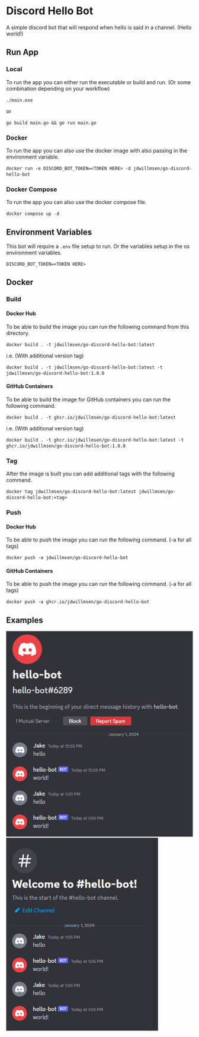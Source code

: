 # Discord Hello Bot
A simple discord bot that will respond when hello is said in a channel. (Hello world!)

## Run App
### Local
To run the app you can either run the executable or build and run. (Or some combination depending on your workflow)
```shell
./main.exe
```
or
```shell
go build main.go && go run main.go
```
### Docker
To run the app you can also use the docker image with also passing in the environment variable.
```shell
docker run -e DISCORD_BOT_TOKEN=<TOKEN HERE> -d jdwillmsen/go-discord-hello-bot
```

### Docker Compose
To run the app you can also use the docker compose file.
```shell
docker compose up -d
```

## Environment Variables
This bot will require a `.env` file setup to run. Or the variables setup in the os environment variables.
```env
DISCORD_BOT_TOKEN=<TOKEN HERE>
```

## Docker
### Build
#### Docker Hub
To be able to build the image you can run the following command from this directory.
```shell
docker build . -t jdwillmsen/go-discord-hello-bot:latest
```
i.e. (With additional version tag)
```shell
docker build . -t jdwillmsen/go-discord-hello-bot:latest -t jdwillmsen/go-discord-hello-bot:1.0.0
```

#### GitHub Containers
To be able to build the image for GitHub containers you can run the following command.
```shell
docker build . -t ghcr.io/jdwillmsen/go-discord-hello-bot:latest
```
i.e. (With additional version tag)
```shell
docker build . -t ghcr.io/jdwillmsen/go-discord-hello-bot:latest -t ghcr.io/jdwillmsen/go-discord-hello-bot:1.0.0
```

### Tag
After the image is built you can add additional tags with the following command.
```shell
docker tag jdwillmsen/go-discord-hello-bot:latest jdwillmsen/go-discord-hello-bot:<tag>
```

### Push
#### Docker Hub
To be able to push the image you can run the following command. (-a for all tags)
```shell
docker push -a jdwillmsen/go-discord-hello-bot
```

#### GitHub Containers
To be able to push the image you can run the following command. (-a for all tags)
```shell
docker push -a ghcr.io/jdwillmsen/go-discord-hello-bot
```

## Examples
![example_1.png](example_1.png)
![example_2.png](example_2.png)